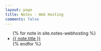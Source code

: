 ```yaml
---
layout: page
title: Notes - Web Hosting
comments: false
---
```

<ul>
  {% for note in site.notes-webhosting %}
    <li>
      <a href="{{ note.url }}">{{ note.title }}</a>
    </li>
  {% endfor %}
</ul>
